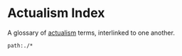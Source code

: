 # Actualism Index

A glossary of [actualism](http://actualfreedom.com.au/) terms, interlinked to one another.

```query
path:./*
```
